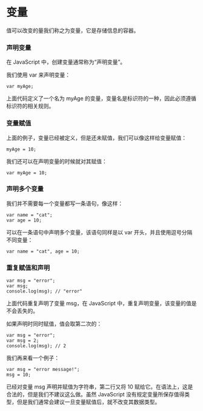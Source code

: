 #           变量

值可以改变的量我们称之为变量，它是存储信息的容器。

### 声明变量

在 JavaScript 中，创建变量通常称为“声明变量”。

我们使用 var 来声明变量：

```
var myAge;
```

上面代码定义了一个名为 myAge 的变量，变量名是标识符的一种，因此必须遵循标识符的相关规则。

### 变量赋值

上面的例子，变量已经被定义，但是还未赋值，我们可以像这样给变量赋值：

```
myAge = 10;
```

我们还可以在声明变量的时候就对其赋值：

```
var myAge = 10;
```

### 声明多个变量

我们并不需要每一个变量都写一条语句，像这样：

```
var name = "cat";
var age = 10; 
```

可以在一条语句中声明多个变量，该语句同样是以 var 开头，并且使用逗号分隔不同变量：

```
var name = "cat", age = 10;
```

### 重复赋值和声明

```
var msg = "error";
var msg;
console.log(msg); // "error"
```

上面代码重复声明了变量 msg，在 JavaScript 中，重复声明变量，该变量的值是不会丢失的。

如果声明时同时赋值，值会取第二次的：

```
var msg = "error";
var msg = 2;
console.log(msg); // 2
```

我们再来看一个例子：

```
var msg = "error message!";
msg = 10;
```

已经对变量 msg 声明并赋值为字符串，第二行又将 10 赋给它。在语法上，这是合法的，但是我们不建议这么做。虽然 JavaScript 没有规定变量所保存值得类型，但是我们通常会建议一旦变量赋值后，就不改变其数据类型。







